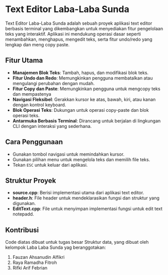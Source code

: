 # Text Editor Laba-Laba Sunda

Text Editor Laba-Laba Sunda adalah sebuah proyek aplikasi text editor berbasis terminal yang dikembangkan untuk menyediakan fitur pengelolaan teks yang interaktif. Aplikasi ini mendukung operasi dasar seperti menambahkan, menghapus, mengedit teks, serta fitur undo/redo yang lengkap dan meng copy paste.

## Fitur Utama
- **Manajemen Blok Teks**: Tambah, hapus, dan modifikasi blok teks.
- **Fitur Undo dan Redo**: Memungkinkan pengguna membatalkan atau mengulangi perubahan dengan mudah.
- **Fitur Copy dan Paste**: Memungkinkan pengguna untuk mengcopy teks dan mempastenya
- **Navigasi Fleksibel**: Gerakkan kursor ke atas, bawah, kiri, atau kanan dengan kontrol keyboard.
- **Blok Operasi Teks**: Dukungan untuk operasi copy-paste dan blok operasi teks.
- **Antarmuka Berbasis Terminal**: Dirancang untuk berjalan di lingkungan CLI dengan interaksi yang sederhana.

## Cara Penggunaan
- Gunakan tombol navigasi untuk memindahkan kursor.
- Gunakan pilihan menu untuk mengelola teks dan memilih file teks.
- Tekan `ESC` untuk keluar dari aplikasi.

## Struktur Proyek
- **source.cpp**: Berisi implementasi utama dari aplikasi text editor.
- **header.h**: File header untuk mendeklarasikan fungsi dan struktur yang digunakan.
- **EditText.cpp**: File untuk menyimpan implementasi fungsi untuk edit text notepadd.

## Kontribusi
Code diatas dibuat untuk tugas besar Struktur data, yang dibuat oleh kelompok Laba Laba Sunda yag beranggotakan:
1. Fauzan Ahsanudin Alfikri
2. Raya Ramadha Fitroh
3. Rifki Arif Febrian
